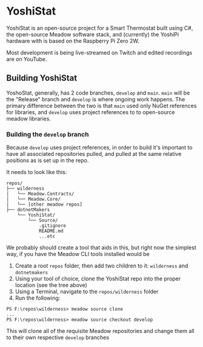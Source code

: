 ﻿# YoshiStat

YoshiStat is an open-source project for a Smart Thermostat built using C#, the open-source Meadow software stack, and (currently) the YoshiPi hardware with is based on the Raspberry Pi Zero 2W.

Most development is being live-streamed on Twitch and edited recordings are on YouTube.

## Building YoshiStat

YoshoStat, generally, has 2 code branches,  `develop` and `main`.  `main` will be the "Release" branch and `develop` is where ongoing work happens.  The primary difference between the two is that `main` used only NuGet references for libraries, and `develop` uses project references to to open-source meadow libraries.

### Building the `develop` branch

Because `develop` uses project references, in order to build it's important to have all associated repositories pulled, and pulled at the same relative positions as is set up in the repo.

It needs to look like this:

```
repos/
├── wilderness
|   └── Meadow.Contracts/
|   └── Meadow.Core/
|   └── [other meadow repos]
├── dotnetMakers
    └── YoshiStat/
        └── Source/
            .gitignore
            README.md
            ...etc
```

We probably should create a tool that aids in this, but right now the simplest way, if you have the Meadow CLI tools installed would be

1. Create a root `repos` folder, then add two children to it: `wilderness` and `dotnetmakers`
2. Using your tool of choice, clone the YoshiStat repo into the proper location (see the tree above)
3. Using a Terminal, navigate to the `repos/wilderness` folder
4. Run the following:
```
PS F:\repos\wilderness> meadow source clone
...
PS F:\repos\wilderness> meadow source checkout develop
```
This will clone all of the requisite Meadow repositories and change them all to their own respective `develop` branches